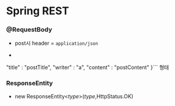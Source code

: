 # Spring REST

### @RequestBody
- post시 header = `application/json`
- ```{
"title" : "postTitle",
"writer" : "a",
"content" : "postContent"
}``` 형태

### ResponseEntity
- new ResponseEntity<_type_>(_type_,HttpStatus.OK)